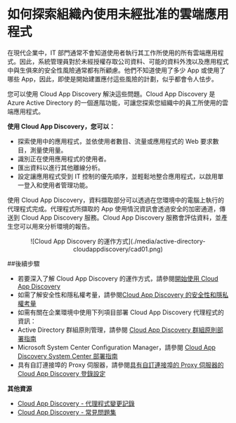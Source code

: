 <properties 
	pageTitle="如何探索組織內使用未經批准的雲端應用程式" 
	description="本主題說明什麼是 Cloud App Discvery 以及為什麼要使用它。" 
	services="active-directory" 
	documentationCenter="" 
	authors="markusvi" 
	manager="swadhwa" 
	editor="lisatoft"/>

<tags 
	ms.service="active-directory" 
	ms.workload="identity" 
	ms.tgt_pltfrm="na" 
	ms.devlang="na" 
	ms.topic="article" 
	ms.date="07/23/2015" 
	ms.author="markusvi"/>

# 如何探索組織內使用未經批准的雲端應用程式

在現代企業中，IT 部門通常不會知道使用者執行其工作所使用的所有雲端應用程式。因此，系統管理員對於未經授權存取公司資料、可能的資料外洩以及應用程式中與生俱來的安全性風險通常都有所顧慮。他們不知道使用了多少 App 或使用了哪些 App，因此，即使是開始建置應付這些風險的計劃，似乎都會令人怯步。

您可以使用 Cloud App Discovery 解決這些問題。Cloud App Discovery 是 Azure Active Directory 的一個進階功能，可讓您探索您組織中的員工所使用的雲端應用程式。


**使用 Cloud App Discovery，您可以：**

* 探索使用中的應用程式，並依使用者數目、流量或應用程式的 Web 要求數目，測量使用量。 
* 識別正在使用應用程式的使用者。 
* 匯出資料以進行其他離線分析。 
* 設定讓應用程式受到 IT 控制的優先順序，並輕鬆地整合應用程式，以啟用單一登入和使用者管理功能。 

使用 Cloud App Discovery，資料擷取部分可以透過在您環境中的電腦上執行的代理程式完成。代理程式所擷取的 App 使用情況資訊會透過安全的加密通道，傳送到 Cloud App Discovery 服務。Cloud App Discovery 服務會評估資料，並產生您可以用來分析環境的報告。


<center>![Cloud App Discovery 的運作方式](./media/active-directory-cloudappdiscovery/cad01.png)</center>

##後續步驟


* 若要深入了解 Cloud App Discovery 的運作方式，請參閱[開始使用 Cloud App Discovery](http://social.technet.microsoft.com/wiki/contents/articles/30962.getting-started-with-cloud-app-discovery.aspx) 
* 如需了解安全性和隱私權考量，請參閱[Cloud App Discovery 的安全性和隱私權考量](active-directory-cloudappdiscovery-security-and-privacy-considerations.md) 
* 如需有關在企業環境中使用下列項目部署 Cloud App Discovery 代理程式的資訊： 
 * Active Directory 群組原則管理，請參閱 [Cloud App Discovery 群組原則部署指南](http://social.technet.microsoft.com/wiki/contents/articles/30965.cloud-app-discovery-group-policy-deployment-guide.aspx) 
 * Microsoft System Center Configuration Manager，請參閱 [Cloud App Discovery System Center 部署指南](http://social.technet.microsoft.com/wiki/contents/articles/30968.cloud-app-discovery-system-center-deployment-guide.aspx) 
 * 具有自訂連接埠的 Proxy 伺服器，請參閱[具有自訂連接埠的 Proxy 伺服器的 Cloud App Discovery 登錄設定](active-directory-cloudappdiscovery-registry-settings-for-proxy-services.md) 





**其他資源**


* [Cloud App Discovery - 代理程式變更記錄](http://social.technet.microsoft.com/wiki/contents/articles/24616.cloud-app-discovery-agent-changelog.aspx)
* [Cloud App Discovery - 常見問題集](http://social.technet.microsoft.com/wiki/contents/articles/24037.cloud-app-discovery-frequently-asked-questions.aspx)

<!---HONumber=August15_HO6-->
